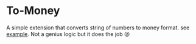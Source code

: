 # To-Money
A simple extension that converts string of numbers to money format. see [example](https://github.com/kannel-outis/To-Money/blob/master/example/main.dart).
Not a genius logic but it does the job 😜
